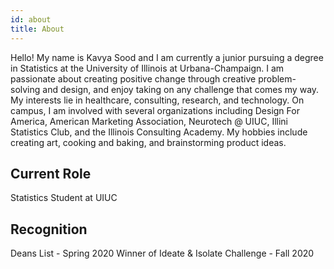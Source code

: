 ```yaml
---
id: about
title: About
---
```


Hello! My name is Kavya Sood and I am currently a junior pursuing a degree in Statistics at the University of Illinois at Urbana-Champaign. I am passionate about creating positive change through creative problem-solving and design, and enjoy taking on any challenge that comes my way. My interests lie in healthcare, consulting, research, and technology. On campus, I am involved with several organizations including Design For America, American Marketing Association, Neurotech @ UIUC, Illini Statistics Club, and the Illinois Consulting Academy. My hobbies include creating art, cooking and baking, and brainstorming product ideas. 

## Current Role

Statistics Student at UIUC 

## Recognition

Deans List - Spring 2020
Winner of Ideate & Isolate Challenge - Fall 2020
